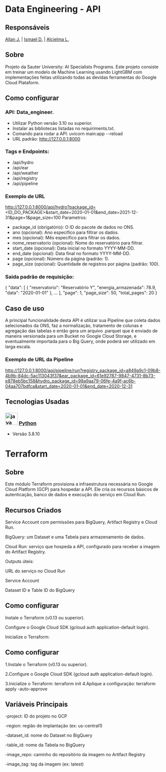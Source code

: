 # Data Engineering - API
## Responsáveis
 [Allan J.](https://github.com/allanjose001) | 
 [Ismael D.](https://github.com/ismael-ds-correia) |
 [Alcielma L.](https://github.com/Alcielma)

## Sobre
Projeto da Sauter University: AI Specialists Programs. Este projeto consiste em treinar um modelo de Machine Learning usando LightGBM com implementações feitas utilizando todas as devidas ferramentas do Google Cloud Plataform.

## Como configurar
### API: Data_engineer.
- Utilizar Python versão 3.10 ou superior.
- Instalar as bibliotecas listadas no requiriments.txt.
- Comando para rodar a API: uvicorn main:app --reload
- URL padrão: http://127.0.0.1:8000
### Tags e Endpoints:
 - /api/hydro
 - /api/ear
 - /api/weather
 - /api/registry
 - /api/pipeline
### Exemplo de URL
http://127.0.0.1:8000/api/hydro?package_id=<ID_DO_PACKAGE>&start_date=2020-01-01&end_date=2021-12-31&page=1&page_size=100
Parametros:
- package_id (obrigatório): O ID do pacote de dados no ONS.
- ano (opcional): Ano específico para filtrar os dados.
- mes (opcional): Mês específico para filtrar os dados.
- nome_reservatorio (opcional): Nome do reservatório para filtrar.
- start_date (opcional): Data inicial no formato YYYY-MM-DD.
- end_date (opcional): Data final no formato YYYY-MM-DD.
- page (opcional): Número da página (padrão: 1).
- page_size (opcional): Quantidade de registros por página (padrão: 100).

### Saida padrão de requisição:
{
  "data": [
    {
      "reservatorio": "Reservatório Y",
      "energia_armazenada": 78.9,
      "data": "2020-01-01"
    },
    ...
  ],
  "page": 1,
  "page_size": 50,
  "total_pages": 20
}

## Caso de uso
A principal funcionalidade desta API é utilizar sua Pipeline que coleta dados selecionados da ONS, faz a normalização, tratamento de colunas e agregação das tabelas e então gera um arquivo .parquet que é enviado de maneira versionada para um Bucket no Google Cloud Storage, e eventualmente importada para o Big Query, onde poderá ser utilizado em larga escala.

### Exemplo de URL da Pipeline
http://127.0.0.1:8000/api/pipeline/run?registry_package_id=a849a9c1-09b8-4b9b-84dc-5ac113043f37&ear_package_id=61e92787-9847-4731-8b73-e878eb5bc158&hydro_package_id=98a9aa79-06fe-4a9f-ac6b-04aa707bdfca&start_date=2020-01-01&end_date=2020-12-31


## Tecnologias Usadas

### <img src="https://cdn.jsdelivr.net/gh/devicons/devicon@latest/icons/python/python-original.svg" height="40" alt="java logo"/> [Python](https://www.python.org)
* Versão 3.8.10


# Terraform

## Sobre
Este módulo Terraform provisiona a infraestrutura necessária no Google Cloud Platform (GCP) para hospedar a API. Ele cria os recursos básicos de autenticação, banco de dados e execução do serviço em Cloud Run.

## Recursos Criados

Service Account com permissões para BigQuery, Artifact Registry e Cloud Run.

BigQuery: um Dataset e uma Tabela para armazenamento de dados.

Cloud Run: serviço que hospeda a API, configurado para receber a imagem do Artifact Registry.

Outputs úteis:

  URL do serviço no Cloud Run

  Service Account

  Dataset ID e Table ID do BigQuery

## Como configurar

Instale o Terraform
 (v0.13 ou superior).

Configure o Google Cloud SDK (gcloud auth application-default login).

Inicialize o Terraform:

## Como configurar

1.Instale o Terraform
 (v0.13 ou superior).

2.Configure o Google Cloud SDK (gcloud auth application-default login).

3.Inicialize o Terraform:
    terraform init
4.Aplique a configuração:
    terraform apply -auto-approve

## Variáveis Principais

-project: ID do projeto no GCP

-region: região de implantação (ex: us-central1)

-dataset_id: nome do Dataset no BigQuery

-table_id: nome da Tabela no BigQuery

-image_repo: caminho do repositório da imagem no Artifact Registry

-image_tag: tag da imagem (ex: latest)
